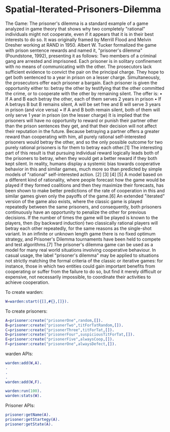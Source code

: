 # Spatial-Iterated-Prisoners-Dilemma

The Game:
The prisoner's dilemma is a standard example of a game analyzed in game theory that shows why
two completely "rational" individuals might not cooperate, even if it appears that it is in their best
interests to do so. It was originally framed by Merrill Flood and Melvin Dresher working at RAND
in 1950. Albert W. Tucker formalized the game with prison sentence rewards and named it,
"prisoner's dilemma" (Poundstone, 1992), presenting it as follows:
Two members of a criminal gang are arrested and imprisoned. Each prisoner is in solitary
confinement with no means of communicating with the other. The prosecutors lack sufficient
evidence to convict the pair on the principal charge. They hope to get both sentenced to a year
in prison on a lesser charge. Simultaneously, the prosecutors offer each prisoner a bargain.
Each prisoner is given the opportunity either to: betray the other by testifying that the other
committed the crime, or to cooperate with the other by remaining silent. The offer is:
• If A and B each betray the other, each of them serves 2 years in prison
• If A betrays B but B remains silent, A will be set free and B will serve 3 years in prison
(and vice versa)
• If A and B both remain silent, both of them will only serve 1 year in prison (on the
lesser charge)
It is implied that the prisoners will have no opportunity to reward or punish their partner other than
the prison sentences they get, and that their decision will not affect their reputation in the future.
Because betraying a partner offers a greater reward than cooperating with him, all purely rational
self-interested prisoners would betray the other, and so the only possible outcome for two purely
rational prisoners is for them to betray each other.[1] The interesting part of this result is that
pursuing individual reward logically leads both of the prisoners to betray, when they would get a
better reward if they both kept silent. In reality, humans display a systemic bias towards cooperative
behavior in this and similar games, much more so than predicted by simple models of "rational"
self-interested action. [2] [3] [4] [5] A model based on a different kind of rationality, where people
forecast how the game would be played if they formed coalitions and then they maximize their
forecasts, has been shown to make better predictions of the rate of cooperation in this and similar
games given only the payoffs of the game.[6]
An extended "iterated" version of the game also exists, where the classic game is played repeatedly
between the same prisoners, and consequently, both prisoners continuously have an opportunity to
penalize the other for previous decisions. If the number of times the game will be played is known
to the players, then (by backward induction) two classically rational players will betray each other
repeatedly, for the same reasons as the single-shot variant. In an infinite or unknown length game
there is no fixed optimum strategy, and Prisoner's Dilemma tournaments have been held to compete
and test algorithms.[7]
The prisoner's dilemma game can be used as a model for many real world situations involving
cooperative behaviour. In casual usage, the label "prisoner's dilemma" may be applied to situations
not strictly matching the formal criteria of the classic or iterative games: for instance, those in
which two entities could gain important benefits from cooperating or suffer from the failure to do
so, but find it merely difficult or expensive, not necessarily impossible, to coordinate their activities
to achieve cooperation.


To create warden:

```erlang
W=warden:start({[],#{},[]}).
```
To create prisoners:
```erlang
A=prisoner:create("prisonerOne",random,[]).
B=prisoner:create("prisonerTwo",titForTatRandom,[]).
C=prisoner:create("prisonerThree",titForTat,[]).
D=prisoner:create("prisonerFour",suspiciousTitForTat,[]).
E=prisoner:create("prisonerFive",alwaysCoop,[]).
F=prisoner:create("prisonerOne",alwaysDefect,[]).
```

warden APIs:
```erlang
warden:add(W,A).
.
.
.
warden:add(W,F).

warden:run(100).
warden:stats(W).
```

Prisoner APIs:
```erlang
prisoner:getName(A). 
prisoner:getStartegy(A).
prisoner:getState(A).
```
